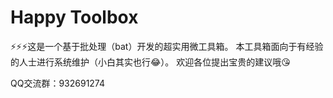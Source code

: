 # Happy Toolbox
⚡️⚡️⚡️这是一个基于批处理（bat）开发的超实用微工具箱。
本工具箱面向于有经验的人士进行系统维护（小白其实也行😂）。
欢迎各位提出宝贵的建议哦😘

QQ交流群：932691274

